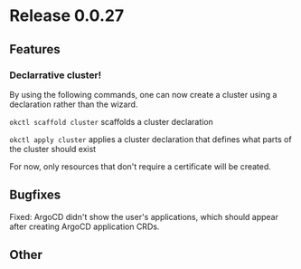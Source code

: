 # Release 0.0.27

## Features

### Declarrative cluster!

By using the following commands, one can now create a cluster using a declaration rather than the wizard.

`okctl scaffold cluster` scaffolds a cluster declaration

`okctl apply cluster` applies a cluster declaration that defines what parts of the cluster should exist

For now, only resources that don't require a certificate will be created. 

## Bugfixes

Fixed: ArgoCD didn't show the user's applications, which should appear after creating ArgoCD application CRDs.

## Other

